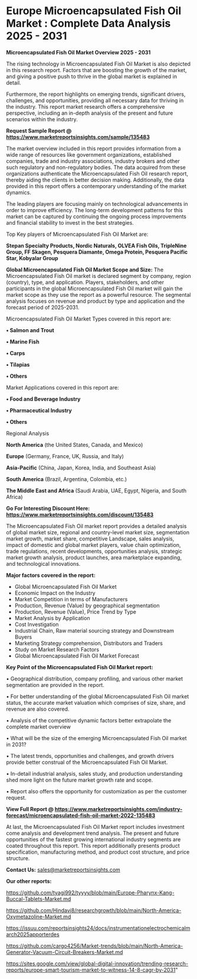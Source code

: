 # Europe Microencapsulated Fish Oil Market : Complete Data Analysis 2025 - 2031

<Strong> Microencapsulated Fish Oil Market Overview 2025 - 2031</strong>

The rising technology in Microencapsulated Fish Oil Market is also depicted in this research report. Factors that are boosting the growth of the market, and giving a positive push to thrive in the global market is explained in detail.

Furthermore, the report highlights on emerging trends, significant drivers, challenges, and opportunities, providing all necessary data for thriving in the industry. This report market research offers a comprehensive perspective, including an in-depth analysis of the present and future scenarios within the industry.

<strong>Request Sample Report @ <a href=https://www.marketreportsinsights.com/sample/135483>https://www.marketreportsinsights.com/sample/135483</a></strong>

The market overview included in this report provides information from a wide range of resources like government organizations, established companies, trade and industry associations, industry brokers and other such regulatory and non-regulatory bodies. The data acquired from these organizations authenticate the Microencapsulated Fish Oil research report, thereby aiding the clients in better decision making. Additionally, the data provided in this report offers a contemporary understanding of the market dynamics.

The leading players are focusing mainly on technological advancements in order to improve efficiency. The long-term development patterns for this market can be captured by continuing the ongoing process improvements and financial stability to invest in the best strategies.

Top Key players of Microencapsulated Fish Oil Market are:

<strong>Stepan Specialty Products, Nordic Naturals, OLVEA Fish Oils, TripleNine Group, FF Skagen, Pesquera Diamante, Omega Protein, Pesquera Pacific Star, Kobyalar Group</strong>

<strong><b>Global Microencapsulated Fish Oil Market Scope and Size:</b></strong>
The Microencapsulated Fish Oil market is declared segment by company, region (country), type, and application. Players, stakeholders, and other participants in the global Microencapsulated Fish Oil market will gain the market scope as they use the report as a powerful resource. The segmental analysis focuses on revenue and product by type and application and the forecast period of 2025-2031.

Microencapsulated Fish Oil Market Types covered in this report are:

<strong>• Salmon and Trout

• Marine Fish

• Carps

• Tilapias

• Others</strong>

Market Applications covered in this report are:

<strong>• Food and Beverage Industry

• Pharmaceutical Industry

• Others</strong> 

Regional Analysis

<strong>North America</strong> (the United States, Canada, and Mexico)

<strong>Europe</strong> (Germany, France, UK, Russia, and Italy)

<strong>Asia-Pacific</strong> (China, Japan, Korea, India, and Southeast Asia)

<strong>South America</strong> (Brazil, Argentina, Colombia, etc.)

<strong>The Middle East and Africa</strong> (Saudi Arabia, UAE, Egypt, Nigeria, and South Africa)

<strong>Go For Interesting Discount Here: <a href=https://www.marketreportsinsights.com/discount/135483>https://www.marketreportsinsights.com/discount/135483</a></strong>

The Microencapsulated Fish Oil market report provides a detailed analysis of global market size, regional and country-level market size, segmentation market growth, market share, competitive Landscape, sales analysis, impact of domestic and global market players, value chain optimization, trade regulations, recent developments, opportunities analysis, strategic market growth analysis, product launches, area marketplace expanding, and technological innovations.

<strong><b>Major factors covered in the report:</b></strong>
<ul>
  <li>Global Microencapsulated Fish Oil Market </li>
  <li>Economic Impact on the Industry</li>
  <li>Market Competition in terms of Manufacturers</li>
  <li>Production, Revenue (Value) by geographical segmentation</li>
  <li>Production, Revenue (Value), Price Trend by Type</li>
  <li>Market Analysis by Application</li>
  <li>Cost Investigation</li>
  <li>Industrial Chain, Raw material sourcing strategy and Downstream Buyers</li>
  <li>Marketing Strategy comprehension, Distributors and Traders</li>
  <li>Study on Market Research Factors</li>
  <li>Global Microencapsulated Fish Oil Market Forecast</li>
</ul>

<strong><b>Key Point of the Microencapsulated Fish Oil Market report:</b></strong>

• Geographical distribution, company profiling, and various other market segmentation are provided in the report.

• For better understanding of the global Microencapsulated Fish Oil market status, the accurate market valuation which comprises of size, share, and revenue are also covered.

• Analysis of the competitive dynamic factors better extrapolate the complete market overview

• What will be the size of the emerging Microencapsulated Fish Oil market in 2031?

• The latest trends, opportunities and challenges, and growth drivers provide better construal of the Microencapsulated Fish Oil Market.

• In-detail industrial analysis, sales study, and production understanding shed more light on the future market growth rate and scope.

• Report also offers the opportunity for customization as per the customer request.

<strong><b>View Full Report @ <a href=https://www.marketreportsinsights.com/industry-forecast/microencapsulated-fish-oil-market-2022-135483>https://www.marketreportsinsights.com/industry-forecast/microencapsulated-fish-oil-market-2022-135483</a></b></strong>


At last, the Microencapsulated Fish Oil Market report includes investment come analysis and development trend analysis. The present and future opportunities of the fastest growing international industry segments are coated throughout this report. This report additionally presents product specification, manufacturing method, and product cost structure, and price structure.

<strong>Contact Us:</strong>
sales@marketreportsinsights.com

<strong>Our other reports:</strong>

<a href=https://github.com/tyagi992/tyyyy/blob/main/Europe-Pharynx-Kang-Buccal-Tablets-Market.md>https://github.com/tyagi992/tyyyy/blob/main/Europe-Pharynx-Kang-Buccal-Tablets-Market.md</a>

<a href=https://github.com/Hindavi8/researchgrowth/blob/main/North-America-Oxymetazoline-Market.md>https://github.com/Hindavi8/researchgrowth/blob/main/North-America-Oxymetazoline-Market.md</a>

<a href=https://issuu.com/reportsinsights24/docs/instrumentationelectrochemicalmarch2025apporterdes>https://issuu.com/reportsinsights24/docs/instrumentationelectrochemicalmarch2025apporterdes</a>

<a href=https://github.com/cargo4256/Market-trends/blob/main/North-America-Generator-Vacuum-Circuit-Breakers-Market.md>https://github.com/cargo4256/Market-trends/blob/main/North-America-Generator-Vacuum-Circuit-Breakers-Market.md</a>

<a href=https://sites.google.com/view/global-digital-innovation/trending-research-reports/europe-smart-tourism-market-to-witness-14-8-cagr-by-2031>https://sites.google.com/view/global-digital-innovation/trending-research-reports/europe-smart-tourism-market-to-witness-14-8-cagr-by-2031</a>"
